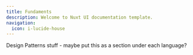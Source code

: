 ```yaml
---
title: Fundaments
description: Welcome to Nuxt UI documentation template.
navigation:
  icon: i-lucide-house
---
```



Design Patterns stuff - maybe put this as a section under each language?